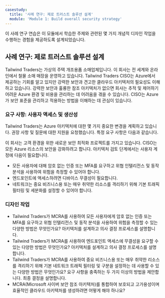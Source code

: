 ```yaml
---
casestudy:
  title: '사례 연구: 제로 트러스트 솔루션 설계'
  module: 'Module 1: Build overall security strategy'
---
```


이 사례 연구 연습은 이 모듈에서 학습한 주제와 관련된 몇 가지 개념적 디자인 작업을 수행하는 경험을 제공하도록 설계되었습니다.

## <a name="case-study-design-a-zero-trust-solution"></a>사례 연구: 제로 트러스트 솔루션 설계

Tailwind Traders는 가상의 주택 개조용품 소매업체입니다. 이 회사는 전 세계와 온라인에서 철물 소매 매장을 운영하고 있습니다. Tailwind Traders CISO는 Azure에서 제공하는 기회를 알고 있지만 강력한 보안과 견고한 클라우드 아키텍처의 필요성도 이해하고 있습니다. 강력한 보안과 훌륭한 참조 아키텍처가 없으면 회사는 추적 및 제어하기 어려운 Azure 환경 및 비용을 관리하는 데 어려움을 겪을 수 있습니다. CISO는 Azure가 보안 표준을 관리하고 적용하는 방법을 이해하는 데 관심이 있습니다.

### <a name="requirements-user-access-and-productivity"></a>요구 사항: 사용자 액세스 및 생산성

Tailwind Traders는 Azure 아키텍처에 대한 몇 가지 중요한 변경을 계획하고 있습니다. 권장 사항 및 질문에 대한 지원을 요청했습니다. 특정 요구 사항은 다음과 같습니다.

이 회사는 고객 환경을 위한 새로운 보안 최적화 프로젝트를 가지고 있습니다. CISO는 모든 Azure 리소스의 보안을 강화하려고 합니다. 아키텍처 검토 단계에서는 사용자 계정에 다음이 필요합니다. 

- 모든 사용자에 대해 암호 없는 인증 또는 MFA를 요구하고 위협 인텔리전스 및 동작 분석을 사용하여 위험을 측정할 수 있어야 합니다. 
- 엔드포인트에 액세스하려면 디바이스 무결성이 필요합니다.
- 네트워크는 중요 비즈니스용 또는 매우 취약한 리소스를 격리하기 위해 기본 트래픽 필터링 및 세분화를 설정할 수 있어야 합니다.

### <a name="design-tasks"></a>디자인 작업

* Tailwind Traders가 MCRA를 사용하여 모든 사용자에게 암호 없는 인증 또는 MFA를 요구하고 위협 인텔리전스 및 동작 분석을 사용하여 위험을 측정할 수 있는 다양한 방법은 무엇인가요? 아키텍처를 설계하고 의사 결정 프로세스를 설명합니다.
* Tailwind Traders가 MCRA를 사용하여 엔드포인트 액세스에 무결성을 요구할 수 있는 다양한 방법은 무엇인가요? 아키텍처를 설계하고 의사 결정 프로세스를 설명합니다.
* Tailwind Traders가 MCRA를 사용하여 중요 비즈니스용 또는 매우 취약한 리소스를 격리하기 위해 기본 네트워크 트래픽 필터링 및 구분을 설정하는 데 사용할 수 있는 다양한 방법은 무엇인가요? 요구 사항을 충족하는 두 가지 이상의 방법을 제안합니다. 최종 결정을 설명합니다.
* MCRA(Microsoft 사이버 보안 참조 아키텍처)를 통합하여 보호되고 고가용성이며 효율적인 클라우드 아키텍처를 생성하려면 어떻게 해야 하나요?